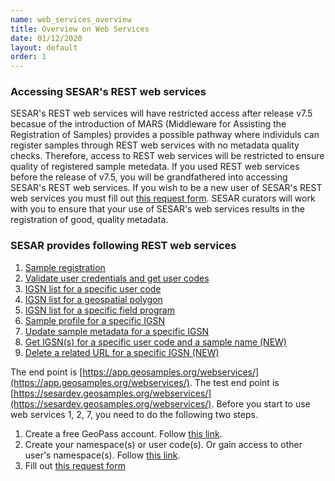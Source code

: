 ```yaml
---
name: web_services_overview
title: Overview on Web Services
date: 01/12/2020
layout: default
order: 1
---
```


### Accessing SESAR's REST web services
SESAR's REST web services will have restricted access after release v7.5 becasue of the introduction of MARS (Middleware for Assisting the Registration of Samples) provides a possible pathway where individuls can register samples through REST web services with no metadata quality checks. Therefore, access to REST web services will be restricted to ensure quality of registered sample metedata. If you used REST web services before the release of v7.5, you will be grandfathered into accessing SESAR's REST web services. If you wish to be a new user of SESAR's REST web services you must fill out [this request form](https://test-sesar.geosamples.org/views/webservice_request.php). SESAR curators will work with you to ensure that your use of SESAR's web services results in the registration of good, quality metadata.

### SESAR provides following REST web services
1. [Sample registration](https://geosamples.github.io/sesar-doc/web_services/sample_registration.html)
2. [Validate user credentials and get user codes](https://geosamples.github.io/sesar-doc/web_services/validate_user_credentials_and_get_user_code.html)
3. [IGSN list for a specific user code](https://geosamples.github.io/sesar-doc/web_services/igsn_list_for_specific_user_code.html)
4. [IGSN list for a geospatial polygon](https://geosamples.github.io/sesar-doc/web_services/igsn_list_for_geospatial_polygon.html)
5. [IGSN list for a specific field program](https://geosamples.github.io/sesar-doc/web_services/igsn_for_specific_field_program.html)
6. [Sample profile for a specific IGSN](https://geosamples.github.io/sesar-doc/web_services/sample_profile_for_specific_IGSN.html)
7. [Update sample metadata for a specific IGSN](https://geosamples.github.io/sesar-doc/web_services/update_sample_metadata.html)
8. [Get IGSN(s) for a specific user code and a sample name (NEW)](https://geosamples.github.io/sesar-doc/web_services/get_igsns_for_a_specific_user_code_and_a_sample_name.html)
9. [Delete a related URL for a specific IGSN (NEW)](https://geosamples.github.io/sesar-doc/web_services/delete_a_related_url_for_a_specific_igsn.html)  

The end point is [https://app.geosamples.org/webservices/](https://app.geosamples.org/webservices/). The test end point is [https://sesardev.geosamples.org/webservices/](https://sesardev.geosamples.org/webservices/). Before you start to use web services 1, 2, 7, you need to do the following two steps.
  
1. Create a free GeoPass account. Follow [this link](https://geopass.iedadata.org/josso/).
2. Create your namespace(s) or user code(s). Or gain access to other user's namespace(s). Follow [this link](https://geopass.iedadata.org/josso/).
3. Fill out [this request form](https://test-sesar.geosamples.org/views/webservice_request.php)
